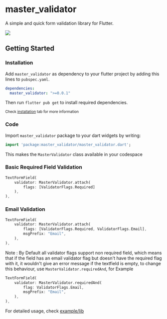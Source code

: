 # master_validator

A simple and quick form validation library for Flutter.


![](https://i.ibb.co/Lzx2VSY/example.gif)

## Getting Started

### Installation

Add `master_validator` as dependency to your flutter project by adding this lines to `pubspec.yaml`.

```yaml
dependencies:
  master_validator: ">=0.0.1"
```

Then run `flutter pub get` to install required dependencies.

<small>Check [installation](https://pub.dev/packages/master_validator#-installing-tab-) tab for more information</small>


### Code

Import `master_validator` package to your dart widgets by writing:

```dart
import 'package:master_validator/master_validator.dart';
```

This makes the `MasterValidator` class available in your codespace


### Basic Required Field Validation

```dart
TextFormField(
    validator: MasterValidator.attach(
        flags: [ValidatorFlags.Required]
    ),
),
```

### Email Validation
```dart
TextFormField(
    validator: MasterValidator.attach(
        flags: [ValidatorFlags.Required, ValidatorFlags.Email],
        msgPrefix: "Email",
    ),
),
```

Note : By Default all validator flags support non required field, which means that if the field has an email validator flag but doesn't have the required flag with it, it wouldn't give an error message if the textfield is empty, to change this behaviour, use `MasterValidator.requiredAnd`, for Example

```dart
TextFormField(
    validator: MasterValidator.requiredAnd(
        flag: ValidatorFlags.Email,
        msgPrefix: "Email",
    ),
),
```


For detailed usage, check [example/lib](https://pub.dev/packages/master_validator/example)